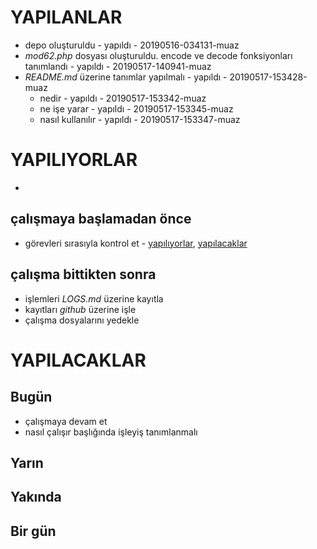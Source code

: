 # YAPILANLAR
- depo oluşturuldu - yapıldı - 20190516-034131-muaz
- *mod62.php* dosyası oluşturuldu. encode ve decode fonksiyonları tanımlandı - yapıldı - 20190517-140941-muaz
- *README.md* üzerine tanımlar yapılmalı - yapıldı - 20190517-153428-muaz
    - nedir - yapıldı - 20190517-153342-muaz
    - ne işe yarar - yapıldı - 20190517-153345-muaz
    - nasıl kullanılır - yapıldı - 20190517-153347-muaz

# YAPILIYORLAR

- 

## çalışmaya başlamadan önce
- görevleri sırasıyla kontrol et - [yapılıyorlar](#yaplyorlar), [yapılacaklar](#yaplacaklar)

## çalışma bittikten sonra
- işlemleri *LOGS.md* üzerine kayıtla
- kayıtları *github* üzerine işle
- çalışma dosyalarını yedekle

# YAPILACAKLAR
## Bugün
- çalışmaya devam et
- nasıl çalışır başlığında işleyiş tanımlanmalı
## Yarın
## Yakında
## Bir gün
